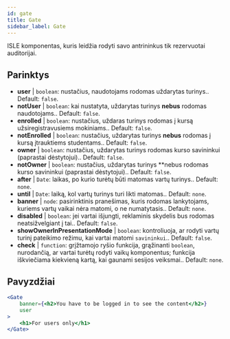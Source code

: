 ```yaml
---
id: gate 
title: Gate
sidebar_label: Gate
---
```


ISLE komponentas, kuris leidžia rodyti savo antrininkus tik rezervuotai auditorijai.

## Parinktys

* __user__ | `boolean`: nustačius, naudotojams rodomas uždarytas turinys.. Default: `false`.
* __notUser__ | `boolean`: kai nustatyta, uždarytas turinys **nebus** rodomas naudotojams.. Default: `false`.
* __enrolled__ | `boolean`: nustačius, uždaras turinys rodomas į kursą užsiregistravusiems mokiniams.. Default: `false`.
* __notEnrolled__ | `boolean`: nustačius, uždarytas turinys **nebus** rodomas į kursą įtrauktiems studentams.. Default: `false`.
* __owner__ | `boolean`: nustačius, uždarytas turinys rodomas kurso savininkui (paprastai dėstytojui).. Default: `false`.
* __notOwner__ | `boolean`: nustačius, uždarytas turinys **nebus rodomas kurso savininkui (paprastai dėstytojui).. Default: `false`.
* __after__ | `Date`: laikas, po kurio turėtų būti matomas vartų turinys.. Default: `none`.
* __until__ | `Date`: laiką, kol vartų turinys turi likti matomas.. Default: `none`.
* __banner__ | `node`: pasirinktinis pranešimas, kuris rodomas lankytojams, kuriems vartų vaikai nėra matomi, o ne numatytasis.. Default: `none`.
* __disabled__ | `boolean`: jei vartai išjungti, reklaminis skydelis bus rodomas neatsižvelgiant į tai.. Default: `false`.
* __showOwnerInPresentationMode__ | `boolean`: kontroliuoja, ar rodyti vartų turinį pateikimo režimu, kai vartai matomi `savininkui`.. Default: `false`.
* __check__ | `function`: grįžtamojo ryšio funkcija, grąžinanti `boolean`, nurodančią, ar vartai turėtų rodyti vaikų komponentus; funkcija iškviečiama kiekvieną kartą, kai gaunami sesijos veiksmai.. Default: `none`.


## Pavyzdžiai

```jsx live
<Gate 
    banner={<h2>You have to be logged in to see the content</h2>}
    user 
>
    <h1>For users only</h1>
</Gate>
``` 



